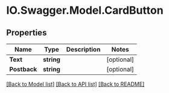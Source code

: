 # IO.Swagger.Model.CardButton
## Properties

Name | Type | Description | Notes
------------ | ------------- | ------------- | -------------
**Text** | **string** |  | [optional] 
**Postback** | **string** |  | [optional] 

[[Back to Model list]](../README.md#documentation-for-models) [[Back to API list]](../README.md#documentation-for-api-endpoints) [[Back to README]](../README.md)

